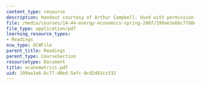 ```yaml
---
content_type: resource
description: Handout courtesy of Arthur Campbell. Used with permission.
file: /media/courses/14-44-energy-economics-spring-2007/199ae1e6bc77d0ed5efc0cd2d83cc532_econometrics.pdf
file_type: application/pdf
learning_resource_types:
- Readings
ocw_type: OCWFile
parent_title: Readings
parent_type: CourseSection
resourcetype: Document
title: econometrics.pdf
uid: 199ae1e6-bc77-d0ed-5efc-0cd2d83cc532
---
```

